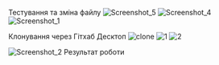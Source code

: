 Тестування та зміна файлу
![Screenshot_5](https://user-images.githubusercontent.com/86793244/124657848-b1e0b680-deab-11eb-821d-fe80d7a37130.png)
![Screenshot_4](https://user-images.githubusercontent.com/86793244/124657852-b311e380-deab-11eb-988c-46254c74d82b.png)
![Screenshot_1](https://user-images.githubusercontent.com/86793244/124657857-b4431080-deab-11eb-85da-ef19fe614c1d.png)

Клонування через Гітхаб Десктоп
![clone](https://user-images.githubusercontent.com/86793244/124657754-95dd1500-deab-11eb-9722-7c98ebd6a953.png)
![1](https://user-images.githubusercontent.com/86793244/124657772-9aa1c900-deab-11eb-8a14-ff8352486fad.png)
![2](https://user-images.githubusercontent.com/86793244/124657786-9e355000-deab-11eb-9cee-cab070536e29.png)

![Screenshot_2](https://user-images.githubusercontent.com/86793244/124655989-48f83f00-dea9-11eb-9dc5-7326e9d4594b.png)
Результат роботи
